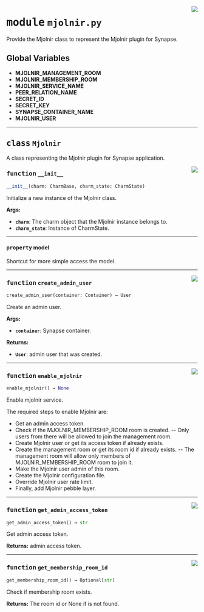 <!-- markdownlint-disable -->

<a href="../src/mjolnir.py#L0"><img align="right" style="float:right;" src="https://img.shields.io/badge/-source-cccccc?style=flat-square"></a>

# <kbd>module</kbd> `mjolnir.py`
Provide the Mjolnir class to represent the Mjolnir plugin for Synapse. 

**Global Variables**
---------------
- **MJOLNIR_MANAGEMENT_ROOM**
- **MJOLNIR_MEMBERSHIP_ROOM**
- **MJOLNIR_SERVICE_NAME**
- **PEER_RELATION_NAME**
- **SECRET_ID**
- **SECRET_KEY**
- **SYNAPSE_CONTAINER_NAME**
- **MJOLNIR_USER**


---

## <kbd>class</kbd> `Mjolnir`
A class representing the Mjolnir plugin for Synapse application. 

<a href="../src/mjolnir.py#L35"><img align="right" style="float:right;" src="https://img.shields.io/badge/-source-cccccc?style=flat-square"></a>

### <kbd>function</kbd> `__init__`

```python
__init__(charm: CharmBase, charm_state: CharmState)
```

Initialize a new instance of the Mjolnir class. 



**Args:**
 
 - <b>`charm`</b>:  The charm object that the Mjolnir instance belongs to. 
 - <b>`charm_state`</b>:  Instance of CharmState. 


---

#### <kbd>property</kbd> model

Shortcut for more simple access the model. 



---

<a href="../src/mjolnir.py#L87"><img align="right" style="float:right;" src="https://img.shields.io/badge/-source-cccccc?style=flat-square"></a>

### <kbd>function</kbd> `create_admin_user`

```python
create_admin_user(container: Container) → User
```

Create an admin user. 



**Args:**
 
 - <b>`container`</b>:  Synapse container. 



**Returns:**
 
 - <b>`User`</b>:  admin user that was created. 

---

<a href="../src/mjolnir.py#L163"><img align="right" style="float:right;" src="https://img.shields.io/badge/-source-cccccc?style=flat-square"></a>

### <kbd>function</kbd> `enable_mjolnir`

```python
enable_mjolnir() → None
```

Enable mjolnir service. 

The required steps to enable Mjolnir are: 
 - Get an admin access token. 
 - Check if the MJOLNIR_MEMBERSHIP_ROOM room is created. 
 -- Only users from there will be allowed to join the management room. 
 - Create Mjolnir user or get its access token if already exists. 
 - Create the management room or get its room id if already exists. 
 -- The management room will allow only members of MJOLNIR_MEMBERSHIP_ROOM room to join it. 
 - Make the Mjolnir user admin of this room. 
 - Create the Mjolnir configuration file. 
 - Override Mjolnir user rate limit. 
 - Finally, add Mjolnir pebble layer. 

---

<a href="../src/mjolnir.py#L146"><img align="right" style="float:right;" src="https://img.shields.io/badge/-source-cccccc?style=flat-square"></a>

### <kbd>function</kbd> `get_admin_access_token`

```python
get_admin_access_token() → str
```

Get admin access token. 



**Returns:**
  admin access token. 

---

<a href="../src/mjolnir.py#L135"><img align="right" style="float:right;" src="https://img.shields.io/badge/-source-cccccc?style=flat-square"></a>

### <kbd>function</kbd> `get_membership_room_id`

```python
get_membership_room_id() → Optional[str]
```

Check if membership room exists. 



**Returns:**
  The room id or None if is not found. 


